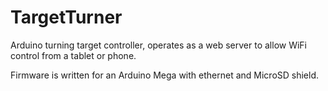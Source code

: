 # TargetTurner
Arduino turning target controller, operates as a web server to allow WiFi control from a tablet or phone.

Firmware is written for an Arduino Mega with ethernet and MicroSD shield.